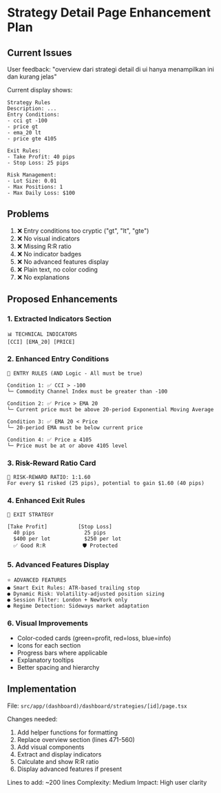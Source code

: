 # Strategy Detail Page Enhancement Plan

## Current Issues

User feedback: "overview dari strategi detail di ui hanya menampilkan ini dan kurang jelas"

Current display shows:
```
Strategy Rules
Description: ...
Entry Conditions:
- cci gt -100
- price gt
- ema_20 lt
- price gte 4105

Exit Rules:
- Take Profit: 40 pips
- Stop Loss: 25 pips

Risk Management:
- Lot Size: 0.01
- Max Positions: 1
- Max Daily Loss: $100
```

## Problems

1. ❌ Entry conditions too cryptic ("gt", "lt", "gte")
2. ❌ No visual indicators
3. ❌ Missing R:R ratio
4. ❌ No indicator badges
5. ❌ No advanced features display
6. ❌ Plain text, no color coding
7. ❌ No explanations

## Proposed Enhancements

### 1. Extracted Indicators Section
```
📊 TECHNICAL INDICATORS
[CCI] [EMA_20] [PRICE]
```

### 2. Enhanced Entry Conditions
```
📍 ENTRY RULES (AND Logic - All must be true)

Condition 1: ✅ CCI > -100
└─ Commodity Channel Index must be greater than -100
  
Condition 2: ✅ Price > EMA 20
└─ Current price must be above 20-period Exponential Moving Average

Condition 3: ✅ EMA 20 < Price
└─ 20-period EMA must be below current price

Condition 4: ✅ Price ≥ 4105
└─ Price must be at or above 4105 level
```

### 3. Risk-Reward Ratio Card
```
🎯 RISK-REWARD RATIO: 1:1.60
For every $1 risked (25 pips), potential to gain $1.60 (40 pips)
```

### 4. Enhanced Exit Rules
```
🚪 EXIT STRATEGY

[Take Profit]          [Stop Loss]
  40 pips                25 pips
  $400 per lot           $250 per lot
  ✅ Good R:R            🛡️ Protected
```

### 5. Advanced Features Display
```
⭐ ADVANCED FEATURES
● Smart Exit Rules: ATR-based trailing stop
● Dynamic Risk: Volatility-adjusted position sizing
● Session Filter: London + NewYork only
● Regime Detection: Sideways market adaptation
```

### 6. Visual Improvements
- Color-coded cards (green=profit, red=loss, blue=info)
- Icons for each section
- Progress bars where applicable
- Explanatory tooltips
- Better spacing and hierarchy

## Implementation

File: `src/app/(dashboard)/dashboard/strategies/[id]/page.tsx`

Changes needed:
1. Add helper functions for formatting
2. Replace overview section (lines 471-560)
3. Add visual components
4. Extract and display indicators
5. Calculate and show R:R ratio
6. Display advanced features if present

Lines to add: ~200 lines
Complexity: Medium
Impact: High user clarity
